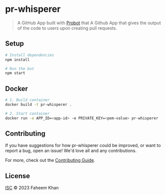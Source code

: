 # pr-whisperer

> A GitHub App built with [Probot](https://github.com/probot/probot) that A Github App that gives the output of the code to users upon creating pull requests.

## Setup

```sh
# Install dependencies
npm install

# Run the bot
npm start
```

## Docker

```sh
# 1. Build container
docker build -t pr-whisperer .

# 2. Start container
docker run -e APP_ID=<app-id> -e PRIVATE_KEY=<pem-value> pr-whisperer
```

## Contributing

If you have suggestions for how pr-whisperer could be improved, or want to report a bug, open an issue! We'd love all and any contributions.

For more, check out the [Contributing Guide](CONTRIBUTING.md).

## License

[ISC](LICENSE) © 2023 Faheem Khan
